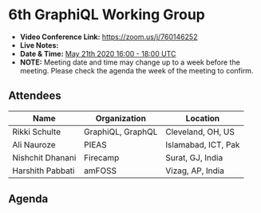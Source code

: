 # 6th GraphiQL Working Group

- **Video Conference Link:** https://zoom.us/j/760146252
- **Live Notes:**
- **Date & Time:** [May 21th 2020 16:00 - 18:00 UTC](https://www.timeanddate.com/worldclock/meetingdetails.html?year=2020&month=5&day=21&hour=16&min=0&sec=0&p1=224&p2=179&p3=136&p4=37&p5=239&p6=101&p7=152)
- **NOTE:** Meeting date and time may change up to a week before the meeting. Please check the agenda the week of the meeting to confirm.

## Attendees

<!-- NOTE: because we expect you to use github UI to do this, we ignore prettier for attendees and agenda section. this will prevent CI breakages. enjoy!-->
<!-- prettier-ignore-start -->

| Name                 | Organization      | Location            |
| -------------------- | ----------------- | ------------------- |
| Rikki Schulte        | GraphiQL, GraphQL | Cleveland, OH, US   |
| Ali Nauroze          | PIEAS             | Islamabad, ICT, Pak |
| Nishchit Dhanani     | Firecamp          | Surat, GJ, India    |
| Harshith Pabbati     | amFOSS            | Vizag, AP, India    |

## Agenda


<!-- prettier-ignore-end -->
